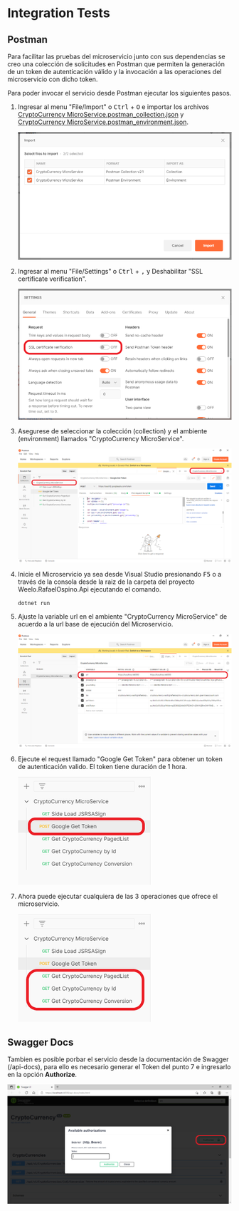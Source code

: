 # Integration Tests #

## Postman ##

Para facilitar las pruebas del microservicio junto con sus dependencias se creo una colección de solicitudes en Postman que permiten la generación de un token de autenticación válido y la invocación a las operaciones del microservicio con dicho token.

 Para poder invocar el servicio desde Postman ejecutar los siguientes pasos.

 1. Ingresar al menu "File/Import" o <kbd>Ctrl</kbd> + <kbd>O</kbd> e importar los archivos [CryptoCurrency MicroService.postman_collection.json](../tests/IntegrationTests/CryptoCurrency%20MicroService.postman_collection.json) y [CryptoCurrency MicroService.postman_environment.json](../tests/IntegrationTests/CryptoCurrency%20MicroService.postman_environment.json).

    ![Postman Import](./images/PostmanImport.png)
 2. Ingresar al menu "File/Settings" o <kbd>Ctrl</kbd> + <kbd>,</kbd> y Deshabilitar "SSL certificate verification".
 
    ![Postman Settings](./images/PostmanSettings.png)
 3. Asegurese de seleccionar la colección (collection) y el ambiente (environment) llamados "CryptoCurrency MicroService".
 
    ![Postman Settings](./images/PostmanMainScreen.png)
 4. Inicie el Microservicio ya sea desde Visual Studio presionando <kbd>F5</kbd> o a través de la consola desde la raiz de la carpeta del proyecto Weelo.RafaelOspino.Api ejecutando el comando.
    ```console 
    dotnet run
    ```
 5. Ajuste la variable url en el ambiente "CryptoCurrency MicroService" de acuerdo a la url base de ejecución del Microservicio.

    ![Postman Edit Url Variable](./images/PostmanEditUrlVariable.png)
 6. Ejecute el request llamado "Google Get Token" para obtener un token de autenticación valido. El token tiene duración de 1 hora.

    ![Postman Get Token Request](./images/PostmanGetTokenRequest.png)
 7. Ahora puede ejecutar cualquiera de las 3 operaciones que ofrece el microservicio. 
 
    ![Postman Get Token Request](./images/PostmanCryptoCurrencyRequests.png)

## Swagger Docs ##

Tambien es posible porbar el servicio desde la documentación de Swagger (/api-docs), para ello es necesario generar el Token del punto 7 e ingresarlo en la opción **Authorize**.

   ![Swagger Auth](./images/SwaggerAuth.png)